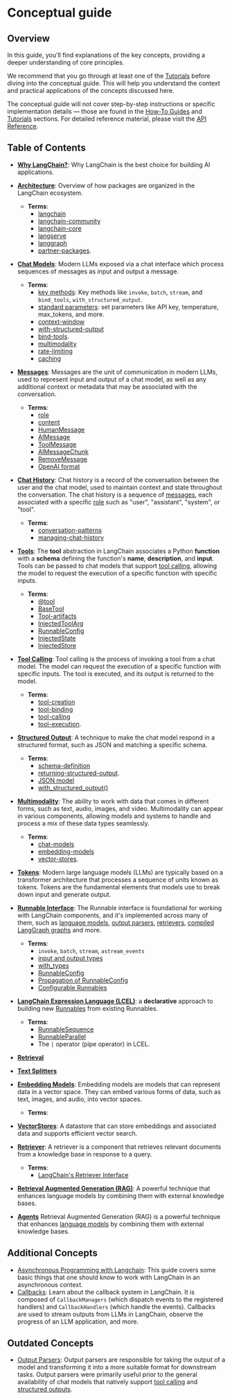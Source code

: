 # Conceptual guide

## Overview

In this guide, you'll find explanations of the key concepts, providing a deeper understanding of core principles.

We recommend that you go through at least one of the [Tutorials](/docs/tutorials) before diving into the conceptual guide. This will help you understand the context and practical applications of the concepts discussed here.

The conceptual guide will not cover step-by-step instructions or specific implementation details — those are found in the [How-To Guides](/docs/how_to/) and [Tutorials](/docs/tutorials) sections. For detailed reference material, please visit the [API Reference](https://python.langchain.com/api_reference/).

## Table of Contents

- **[Why LangChain?](/docs/concepts/why_langchain)**: Why LangChain is the best choice for building AI applications.

- **[Architecture](/docs/concepts/architecture)**: Overview of how packages are organized in the LangChain ecosystem.
    - **Terms**:
        - [langchain](/docs/concepts/architecture#langchain)
        - [langchain-community](/docs/concepts/architecture#langchain-community)
        - [langchain-core](/docs/concepts/architecture#langchain-core)
        - [langserve](/docs/concepts/architecture#langserve)
        - [langgraph](/docs/concepts/architecture#langgraph)
        - [partner-packages](/docs/concepts/architecture#partner-packages).

- **[Chat Models](/docs/concepts/chat_models)**: Modern LLMs exposed via a chat interface which process sequences of messages as input and output a message.
    - **Terms**:
        - [key methods](/docs/concepts/chat_models#key-methods): Key methods like `invoke`, `batch`, `stream`, and `bind_tools`, `with_structured_output`.
        - [standard parameters](/docs/concepts/chat_models#standard-parameters): set parameters like API key, temperature, max_tokens, and more.
        - [context-window](/docs/concepts/chat_models#context-window)
        - [with-structured-output](/docs/concepts/chat_models#with-structured-output)
        - [bind-tools](/docs/concepts/chat_models#bind-tools).
        - [multimodality](/docs/concepts/chat_models#multimodality)
        - [rate-limiting](/docs/concepts/chat_models#rate-limiting)
        - [caching](/docs/concepts/chat_models#caching)
         
- **[Messages](/docs/concepts/messages)**: Messages are the unit of communication in modern LLMs, used to represent input and output of a chat model, as well as any additional context or metadata that may be associated with the conversation.
    - **Terms**:
        - [role](/docs/concepts/messages#role)
        - [content](/docs/concepts/messages#content)
        - [HumanMessage](/docs/concepts/messages#humanmessage)
        - [AIMessage](/docs/concepts/messages#aimessage)
        - [ToolMessage](/docs/concepts/messages#toolmessage)
        - [AIMessageChunk](/docs/concepts/messages#aimessagechunk)
        - [RemoveMessage](/docs/concepts/messages#remove-message)
        - [OpenAI format](/docs/concepts/messages#openai-format)

- **[Chat History](/docs/concepts/chat_history)**: Chat history is a record of the conversation between the user and the chat model, used to maintain context and state throughout the conversation. The chat history is a sequence of [messages](/docs/concepts/messages), each associated with a specific [role](/docs/concepts/messages#role) such as "user", "assistant", "system", or "tool".
    - **Terms**:
        - [conversation-patterns](/docs/concepts/chat_history#conversation-patterns)
        - [managing-chat-history](/docs/concepts/chat_history#managing-chat-history)

- **[Tools](/docs/concepts/tools)**: The **tool** abstraction in LangChain associates a Python **function** with a **schema** defining the function's **name**, **description**, and **input**. Tools can be passed to chat models that support [tool calling](/docs/concepts/tool_calling), allowing the model to request the execution of a specific function with specific inputs.
    - **Terms**:
        - [@tool](/docs/concepts/tools#@tool)
        - [BaseTool](/docs/concepts/tools#basetool)
        - [Tool-artifacts](/docs/concepts/tools#tool-artifacts)
        - [InjectedToolArg](/docs/concepts/tools#injectedtoolarg)
        - [RunnableConfig](/docs/concepts/tools#runnableconfig)
        - [InjectedState](/docs/concepts/tools#injectedstate)
        - [InjectedStore](/docs/concepts/tools#injectedstore)
         
- **[Tool Calling](/docs/concepts/tool_calling)**: Tool calling is the process of invoking a tool from a chat model. The model can request the execution of a specific function with specific inputs. The tool is executed, and its output is returned to the model.
    - **Terms**:
        - [tool-creation](/docs/concepts/tool_calling#tool-creation)
        - [tool-binding](/docs/concepts/tool_calling#tool-binding)
        - [tool-calling](/docs/concepts/tool_calling#tool-calling)
        - [tool-execution](/docs/concepts/tool_calling#tool-execution).

- **[Structured Output](/docs/concepts/structured_outputs)**: A technique to make the chat model respond in a structured format, such as JSON and matching a specific schema.
  - **Terms**:
    - [schema-definition](/docs/concepts/structured_outputs#schema-definition)
    - [returning-structured-output](/docs/concepts/structured_outputs#returning-structured-output).
    - [JSON model](/docs/concepts/structured_outputs#json-mode)
    - [with_structured_output()](/docs/concepts/structured_outputs#structured-output-method)
     
- **[Multimodality](/docs/concepts/multimodality)**: The ability to work with data that comes in different forms, such as text, audio, images, and video. Multimodality can appear in various components, allowing models and systems to handle and process a mix of these data types seamlessly.
  - **Terms**:
    - [chat-models](/docs/concepts/multimodality#chat-models)
    - [embedding-models](/docs/concepts/multimodality#embedding-models)
    - [vector-stores](/docs/concepts/multimodality#vector-stores).
 
- **[Tokens](/docs/concepts/tokens)**: Modern large language models (LLMs) are typically based on a transformer architecture that processes a sequence of units known as tokens. Tokens are the fundamental elements that models use to break down input and generate output. 
- **[Runnable Interface](/docs/concepts/runnables)**: The Runnable interface is foundational for working with LangChain components, and it's implemented across many of them, such as [language models](/docs/concepts/chat_models), [output parsers](/docs/concepts/output_parsers), [retrievers](/docs/concepts/retrievers), [compiled LangGraph graphs](
  https://langchain-ai.github.io/langgraph/concepts/low_level/#compiling-your-graph) and more.
  - **Terms**:
    - `invoke`, `batch`, `stream`, `astream_events`
    - [input and output types](/docs/concepts/runnables#input-and-output-types)
    - [with_types](/docs/concepts/runnables#with_types)
    - [RunnableConfig](/docs/concepts/runnables#runnableconfig)
    - [Propagation of RunnableConfig](/docs/concepts/runnables#propagation-runnableconfig)
    - [Configurable Runnables](/docs/concepts/runnables#configurable-runnables)
- **[LangChain Expression Language (LCEL)](/docs/concepts/lcel)**: a **declarative** approach to building new [Runnables](/docs/concepts/runnables) from existing Runnables.
  - **Terms**:
    - [RunnableSequence](/docs/concepts/lcel#runnablesequence)
    - [RunnableParallel](/docs/concepts/lcel#runnableparallel)
    - The `|` operator (pipe operator) in LCEL.
- **[Retrieval](/docs/concepts/retrieval)**
- **[Text Splitters](/docs/concepts/text_splitters)**
- **[Embedding Models](/docs/concepts/embedding_models)**: Embedding models are models that can represent data in a vector space. They can embed various forms of data, such as text, images, and audio, into vector spaces.
  - **Terms**:
- **[VectorStores](/docs/concepts/vectorstores)**: A datastore that can store embeddings and associated data and supports efficient vector search.
- **[Retriever](/docs/concepts/retriever)**: A retriever is a component that retrieves relevant documents from a knowledge base in response to a query.
  - **Terms**:
    - [LangChain's Retriever Interface](/docs/concepts/retriever#interface)
- **[Retrieval Augmented Generation (RAG)](/docs/concepts/rag)**: A powerful technique that enhances language models by combining them with external knowledge bases.
- **[Agents](/docs/concepts/agents)**
  Retrieval Augmented Generation (RAG) is a powerful technique that enhances [language models](/docs/concepts/chat_models/) by combining them with external knowledge bases.


## Additional Concepts

- [Asynchronous Programming with Langchain](/docs/concepts/async): This guide covers some basic things that one should know to work with LangChain in an asynchronous context.
- [Callbacks](/docs/concepts/callbacks): Learn about the callback system in LangChain. It is composed of `CallbackManagers` (which dispatch events to the registered handlers) and `CallbackHandlers` (which handle the events). Callbacks are used to stream outputs from LLMs in LangChain, observe the progress of an LLM application, and more.

## Outdated Concepts

- [Output Parsers](/docs/concepts/output_parsers): Output parsers are responsible for taking the output of a model and transforming it into a more suitable format for downstream tasks. Output parsers were primarily useful prior to the general availability of chat models that natively support [tool calling](/docs/concepts/tool_calling) and [structured outputs](/docs/concepts/structured_outputs).